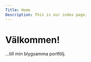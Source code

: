```yaml
---
Title: Home
Description: This is our index page.
---
```


# Välkommen!

...till min blygsamma portfölj.



